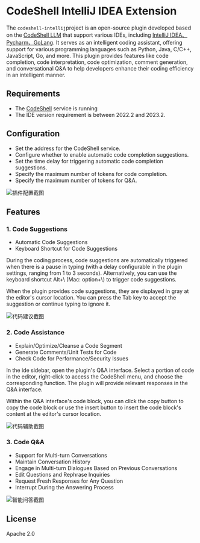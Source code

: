 # CodeShell IntelliJ IDEA Extension

The `codeshell-intellij`project is an open-source plugin developed based on the [CodeShell LLM](https://github.com/WisdomShell/codeshell) that support various IDEs, including [IntelliJ IDEA、Pycharm、GoLang](https://www.jetbrains.com/zh-cn/products/). It serves as an intelligent coding assistant, offering support for various programming languages such as Python, Java, C/C++, JavaScript, Go, and more. This plugin provides features like code completion, code interpretation, code optimization, comment generation, and conversational Q&A to help developers enhance their coding efficiency in an intelligent manner.

## Requirements

- The [CodeShell](https://github.com/WisdomShell/llama_cpp_for_codeshell) service is running
- The IDE version requirement is between 2022.2 and 2023.2.

##  Configuration

- Set the address for the CodeShell service.
- Configure whether to enable automatic code completion suggestions.
- Set the time delay for triggering automatic code completion suggestions.
- Specify the maximum number of tokens for code completion.
- Specify the maximum number of tokens for Q&A.

![插件配置截图](https://resource.zsmarter.cn/appdata/codeshell-intellij/screenshots/code_config.png)

## Features

### 1. Code Suggestions

- Automatic Code Suggestions
- Keyboard Shortcut for Code Suggestions

During the coding process, code suggestions are automatically triggered when there is a pause in typing (with a delay configurable in the plugin settings, ranging from 1 to 3 seconds). Alternatively, you can use the keyboard shortcut Alt+\\ (Mac: option+\\) to trigger code suggestions.

When the plugin provides code suggestions, they are displayed in gray at the editor's cursor location. You can press the Tab key to accept the suggestion or continue typing to ignore it.

![代码建议截图](https://resource.zsmarter.cn/appdata/codeshell-vscode/screenshots/docs_completion.png)

### 2. Code Assistance

- Explain/Optimize/Cleanse a Code Segment
- Generate Comments/Unit Tests for Code
- Check Code for Performance/Security Issues

In the ide sidebar, open the plugin's Q&A interface. Select a portion of code in the editor, right-click to access the CodeShell menu, and choose the corresponding function. The plugin will provide relevant responses in the Q&A interface.

Within the Q&A interface's code block, you can click the copy button to copy the code block or use the insert button to insert the code block's content at the editor's cursor location.

![代码辅助截图](https://resource.zsmarter.cn/appdata/codeshell-intellij/screenshots/code_inte.png)

### 3. Code Q&A

- Support for Multi-turn Conversations
- Maintain Conversation History
- Engage in Multi-turn Dialogues Based on Previous Conversations
- Edit Questions and Rephrase Inquiries
- Request Fresh Responses for Any Question
- Interrupt During the Answering Process

![智能问答截图](https://resource.zsmarter.cn/appdata/codeshell-intellij/screenshots/code_chat.jpg)

## License
Apache 2.0
